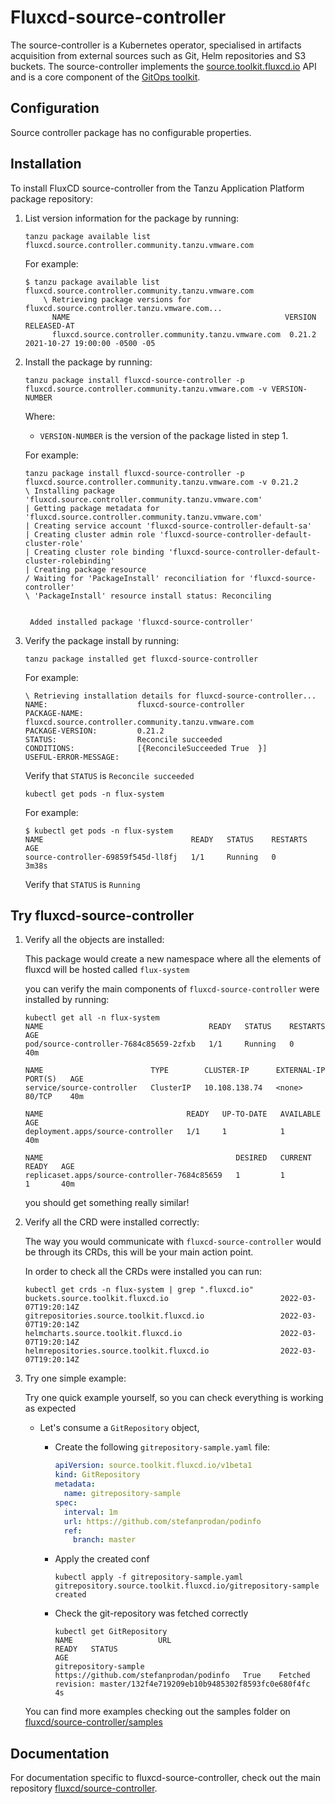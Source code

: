 # Fluxcd-source-controller

The source-controller is a Kubernetes operator, specialised in artifacts acquisition
from external sources such as Git, Helm repositories and S3 buckets.
The source-controller implements the
[source.toolkit.fluxcd.io](https://github.com/fluxcd/source-controller/tree/master/docs/spec/v1beta1) API
and is a core component of the [GitOps toolkit](https://toolkit.fluxcd.io).

## Configuration

Source controller package has no configurable properties.

## Installation

To install FluxCD source-controller from the Tanzu Application Platform package repository:

1. List version information for the package by running:

    ```shell
    tanzu package available list fluxcd.source.controller.community.tanzu.vmware.com
    ```

    For example:

    ```shell
    $ tanzu package available list fluxcd.source.controller.community.tanzu.vmware.com
        \ Retrieving package versions for fluxcd.source.controller.tanzu.vmware.com...
          NAME                                                VERSION  RELEASED-AT
          fluxcd.source.controller.community.tanzu.vmware.com  0.21.2   2021-10-27 19:00:00 -0500 -05
    ```

2. Install the package by running:

    ```shell
    tanzu package install fluxcd-source-controller -p fluxcd.source.controller.community.tanzu.vmware.com -v VERSION-NUMBER
    ```

    Where:

    - `VERSION-NUMBER` is the version of the package listed in step 1.

    For example:

    ```shell
    tanzu package install fluxcd-source-controller -p fluxcd.source.controller.community.tanzu.vmware.com -v 0.21.2
    \ Installing package 'fluxcd.source.controller.community.tanzu.vmware.com'
    | Getting package metadata for 'fluxcd.source.controller.community.tanzu.vmware.com'
    | Creating service account 'fluxcd-source-controller-default-sa'
    | Creating cluster admin role 'fluxcd-source-controller-default-cluster-role'
    | Creating cluster role binding 'fluxcd-source-controller-default-cluster-rolebinding'
    | Creating package resource
    / Waiting for 'PackageInstall' reconciliation for 'fluxcd-source-controller'
    \ 'PackageInstall' resource install status: Reconciling


     Added installed package 'fluxcd-source-controller'
    ```

3. Verify the package install by running:

    ```shell
    tanzu package installed get fluxcd-source-controller
    ```

    For example:

    ```shell
    \ Retrieving installation details for fluxcd-source-controller...
    NAME:                    fluxcd-source-controller
    PACKAGE-NAME:            fluxcd.source.controller.community.tanzu.vmware.com
    PACKAGE-VERSION:         0.21.2
    STATUS:                  Reconcile succeeded
    CONDITIONS:              [{ReconcileSucceeded True  }]
    USEFUL-ERROR-MESSAGE:
    ```

    Verify that `STATUS` is `Reconcile succeeded`

    ```shell
    kubectl get pods -n flux-system
    ```

    For example:

    ```shell
    $ kubectl get pods -n flux-system
    NAME                                 READY   STATUS    RESTARTS   AGE
    source-controller-69859f545d-ll8fj   1/1     Running   0          3m38s
    ```

    Verify that `STATUS` is `Running`

## Try fluxcd-source-controller

1. Verify all the objects are installed:

    This package would create a new namespace where all the elements of fluxcd will be hosted called `flux-system`

    you can verify the main components of `fluxcd-source-controller` were installed by running:

    ```shell
    kubectl get all -n flux-system
    NAME                                     READY   STATUS    RESTARTS   AGE
    pod/source-controller-7684c85659-2zfxb   1/1     Running   0          40m

    NAME                        TYPE        CLUSTER-IP      EXTERNAL-IP   PORT(S)   AGE
    service/source-controller   ClusterIP   10.108.138.74   <none>        80/TCP    40m

    NAME                                READY   UP-TO-DATE   AVAILABLE   AGE
    deployment.apps/source-controller   1/1     1            1           40m

    NAME                                           DESIRED   CURRENT   READY   AGE
    replicaset.apps/source-controller-7684c85659   1         1         1       40m
    ```

    you should get something really similar!

2. Verify all the CRD were installed correctly:

    The way you would communicate with `fluxcd-source-controller` would be through its CRDs, this will be your main action point.

    In order to check all the CRDs were installed you can run:

    ```shell
    kubectl get crds -n flux-system | grep ".fluxcd.io"
    buckets.source.toolkit.fluxcd.io                         2022-03-07T19:20:14Z
    gitrepositories.source.toolkit.fluxcd.io                 2022-03-07T19:20:14Z
    helmcharts.source.toolkit.fluxcd.io                      2022-03-07T19:20:14Z
    helmrepositories.source.toolkit.fluxcd.io                2022-03-07T19:20:14Z
    ```

3. Try one simple example:

    Try one quick example yourself, so you can check everything is working as expected

    - Let's consume a `GitRepository` object,

        - Create the following `gitrepository-sample.yaml` file:

          ```yaml
          apiVersion: source.toolkit.fluxcd.io/v1beta1
          kind: GitRepository
          metadata:
            name: gitrepository-sample
          spec:
            interval: 1m
            url: https://github.com/stefanprodan/podinfo
            ref:
              branch: master
          ```

      - Apply the created conf

          ```shell
          kubectl apply -f gitrepository-sample.yaml
          gitrepository.source.toolkit.fluxcd.io/gitrepository-sample created
          ```

      - Check the git-repository was fetched correctly

          ```shell
          kubectl get GitRepository
          NAME                   URL                                       READY   STATUS                                                              AGE
          gitrepository-sample   https://github.com/stefanprodan/podinfo   True    Fetched revision: master/132f4e719209eb10b9485302f8593fc0e680f4fc   4s
          ```
    You can find more examples checking out the samples folder on [fluxcd/source-controller/samples](https://github.com/fluxcd/source-controller/tree/main/config/samples)

## Documentation

For documentation specific to fluxcd-source-controller, check out the main repository
[fluxcd/source-controller](https://github.com/fluxcd/source-controller).
